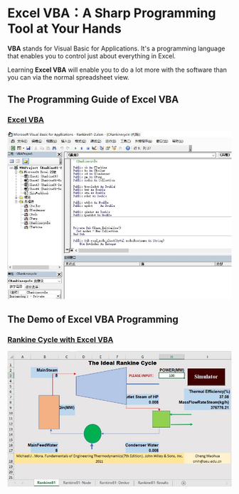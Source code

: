 # Excel VBA：A Sharp Programming Tool at Your Hands

**VBA** stands for Visual Basic for Applications. It's a programming language that enables you to control just about everything in Excel. 

Learning **Excel VBA** will enable you to do a lot more with the software than you can via the normal spreadsheet view.

## The Programming Guide of Excel VBA 

### [Excel VBA](./ExcelVBA.md)

![VBA](./img/vba.jpg)

## The Demo of Excel VBA Programming 

### [Rankine Cycle with Excel VBA](./VBARankine)

![VBARankine81](./img/VBARankine81.jpg)

